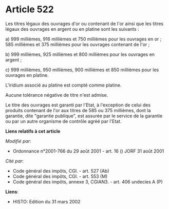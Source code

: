 # Article 522

Les titres légaux des ouvrages d'or ou contenant de l'or ainsi que les titres légaux des ouvrages en argent ou en platine
sont les suivants :

a) 999 millièmes, 916 millièmes et 750 millièmes pour les ouvrages en or ; 585 millièmes et 375 millièmes pour les ouvrages
contenant de l'or ;

b) 999 millièmes, 925 millièmes et 800 millièmes pour les ouvrages en argent ;

c) 999 millièmes, 950 millièmes, 900 millièmes et 850 millièmes pour les ouvrages en platine.

L'iridium associé au platine est compté comme platine.

Aucune tolérance négative de titre n'est admise.

Le titre des ouvrages est garanti par l'Etat, à l'exception de celui des produits contenant de l'or aux titres de 585 ou 375
millièmes, dont la garantie, dite "garantie publique", est assurée par le service de la garantie ou par un autre organisme de
contrôle agréé par l'Etat.

**Liens relatifs à cet article**

_Modifié par_:

  - Ordonnance n°2001-766 du 29 août 2001 - art. 16 () JORF 31 août 2001

_Cité par_:

  - Code général des impôts, CGI. - art. 527 (Ab)
  - Code général des impôts, CGI. - art. 553 (M)
  - Code général des impôts, annexe 3, CGIAN3. - art. 406 undecies A (P)

**Liens**:

  - HISTO: Edition du 31 mars 2002

